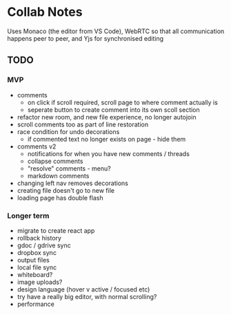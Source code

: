 Collab Notes
============

Uses Monaco (the editor from VS Code), WebRTC so that all communication happens peer to peer, and Yjs for synchronised editing

TODO
----
### MVP
- comments
  - on click if scroll required, scroll page to where comment actually is
  - seperate button to create comment into its own scoll section
- refactor new room, and new file experience, no longer autojoin
- scroll comments too as part of line restoration
- race condition for undo decorations
  - if commented text no longer exists on page - hide them
- comments v2
  - notifications for when you have new comments / threads
  - collapse comments
  - "resolve" comments - menu?
  - markdown comments
- changing left nav removes decorations
- creating file doesn't go to new file
- loading page has double flash

### Longer term
- migrate to create react app
- rollback history
- gdoc / gdrive sync
- dropbox sync
- output files
- local file sync
- whiteboard?
- image uploads?
- design language (hover v active / focused etc)
- try have a really big editor, with normal scrolling?
- performance
